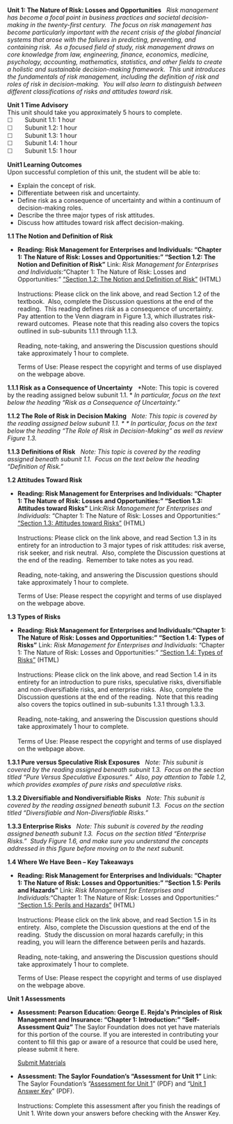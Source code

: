 **Unit 1: The Nature of Risk: Losses and Opportunities** <span
id="1"></span> 
*Risk management has become a focal point in business practices and
societal decision-making in the twenty-first century.  The focus on risk
management has become particularly important with the recent crisis of
the global financial systems that arose with the failures in predicting,
preventing, and containing risk.  As a focused field of study, risk
management draws on core knowledge from law, engineering, finance,
economics, medicine, psychology, accounting, mathematics, statistics,
and other fields to create a holistic and sustainable decision-making
framework.  This unit introduces the fundamentals of risk management,
including the definition of risk and roles of risk in decision-making. 
You will also learn to distinguish between different classifications of
risks and attitudes toward risk.*

**Unit 1 Time Advisory**  
This unit should take you approximately 5 hours to complete.  
 <span
style="color: rgb(51, 51, 51); font-family: sans-serif; line-height: 16.78333282470703px; ">☐</span> 
     Subunit 1.1: 1 hour  
 <span
style="color: rgb(51, 51, 51); font-family: sans-serif; line-height: 16.78333282470703px; ">☐</span> 
     Subunit 1.2: 1 hour  
 <span
style="color: rgb(51, 51, 51); font-family: sans-serif; line-height: 16.78333282470703px; ">☐</span> 
     Subunit 1.3: 1 hour  
 <span
style="color: rgb(51, 51, 51); font-family: sans-serif; line-height: 16.78333282470703px; ">☐</span>  
    Subunit 1.4: 1 hour  
 <span
style="color: rgb(51, 51, 51); font-family: sans-serif; line-height: 16.78333282470703px; ">☐</span>  
    Subunit 1.5: 1 hour

**Unit1 Learning Outcomes**  
Upon successful completion of this unit, the student will be able to:   
-   Explain the concept of risk.
-   Differentiate between risk and uncertainty.
-   Define risk as a consequence of uncertainty and within a continuum
    of decision-making roles.
-   Describe the three major types of risk attitudes.
-   Discuss how attitudes toward risk affect decision-making.

**1.1 The Notion and Definition of Risk** <span id="1.1"></span> 
-   **Reading: Risk Management for Enterprises and Individuals: “Chapter
    1: The Nature of Risk: Losses and Opportunities:” “Section 1.2: The
    Notion and Definition of Risk”**
    Link: *Risk Management for Enterprises and Individuals:*“Chapter 1:
    The Nature of Risk: Losses and Opportunities:” [“Section 1.2: The
    Notion and Definition of
    Risk”](https://resources.saylor.org/wwwresources/archived/site/wp-content/uploads/2013/06/Risk-Management-Ch1.pdf)
    (HTML)  
        
     Instructions: Please click on the link above, and read Section 1.2
    of the textbook.  Also, complete the Discussion questions at the end
    of the reading.  This reading defines *risk* as a consequence of
    uncertainty.  Pay attention to the Venn diagram in Figure 1.3, which
    illustrates risk-reward outcomes.  Please note that this reading
    also covers the topics outlined in sub-subunits 1.1.1 through
    1.1.3.  
        
     Reading, note-taking, and answering the Discussion questions should
    take approximately 1 hour to complete.  
      
     Terms of Use: Please respect the copyright and terms of use
    displayed on the webpage above.

**1.1.1 Risk as a Consequence of Uncertainty** <span id="1.1.1"></span> 
*Note: This topic is covered by the reading assigned below subunit
1.1. * *In particular, focus on the text below the heading “Risk as a
Consequence of Uncertainty.”*

**1.1.2 The Role of Risk in Decision Making** <span id="1.1.2"></span> 
*Note: This topic is covered by the reading assigned below subunit
1.1. * * In particular, focus on the text below the heading “The Role of
Risk in Decision-Making” as well as review Figure 1.3.*

**1.1.3 Definitions of Risk** <span id="1.1.3"></span> 
*Note: This topic is covered by the reading assigned beneath subunit
1.1.  Focus on the text below the heading “Definition of Risk.”*

**1.2 Attitudes Toward Risk** <span id="1.2"></span> 
-   **Reading: Risk Management for Enterprises and Individuals: “Chapter
    1: The Nature of Risk: Losses and Opportunities:” “Section 1.3:
    Attitudes toward Risks”**
    Link:*Risk Management for Enterprises and Individuals*: “Chapter 1:
    The Nature of Risk: Losses and Opportunities:” [“Section 1.3:
    Attitudes toward
    Risks”](https://resources.saylor.org/wwwresources/archived/site/wp-content/uploads/2013/06/Risk-Management-Ch1.pdf)
    (HTML)  
        
     Instructions: Please click on the link above, and read Section 1.3
    in its entirety for an introduction to 3 major types of risk
    attitudes: risk averse, risk seeker, and risk neutral.  Also,
    complete the Discussion questions at the end of the reading. 
    Remember to take notes as you read.   
        
     Reading, note-taking, and answering the Discussion questions should
    take approximately 1 hour to complete.  
      
     Terms of Use: Please respect the copyright and terms of use
    displayed on the webpage above.

**1.3 Types of Risks** <span id="1.3"></span> 
-   **Reading: Risk Management for Enterprises and Individuals:“Chapter
    1: The Nature of Risk: Losses and Opportunities:” “Section 1.4:
    Types of Risks”**
    Link: *Risk Management for Enterprises and Individuals*: “Chapter 1:
    The Nature of Risk: Losses and Opportunities:” [“Section 1.4: Types
    of
    Risks”](https://resources.saylor.org/wwwresources/archived/site/wp-content/uploads/2013/06/Risk-Management-Ch1.pdf)
    (HTML)  
        
     Instructions: Please click on the link above, and read Section 1.4
    in its entirety for an introduction to pure risks, speculative
    risks, diversifiable and non-diversifiable risks, and enterprise
    risks.  Also, complete the Discussion questions at the end of the
    reading.  Note that this reading also covers the topics outlined in
    sub-subunits 1.3.1 through 1.3.3.  
        
     Reading, note-taking, and answering the Discussion questions should
    take approximately 1 hour to complete.  
        
     Terms of Use: Please respect the copyright and terms of use
    displayed on the webpage above.

**1.3.1 Pure versus Speculative Risk Exposures** <span
id="1.3.1"></span> 
*Note: This subunit is covered by the reading assigned beneath subunit
1.3.  Focus on the section titled “Pure Versus Speculative Exposures.” 
Also, pay attention to Table 1.2, which provides examples of pure risks
and speculative risks.*

**1.3.2 Diversifiable and Nondiversifiable Risks** <span
id="1.3.2"></span> 
*Note: This subunit is covered by the reading assigned beneath subunit
1.3.  Focus on the section titled “Diversifiable and Non-Diversifiable
Risks.”*

**1.3.3 Enterprise Risks** <span id="1.3.3"></span> 
*Note: This subunit is covered by the reading assigned beneath subunit
1.3.  Focus on the section titled “Enterprise Risks.”  Study Figure 1.6,
and make sure you understand the concepts addressed in this figure
before moving on to the next subunit.*

**1.4 Where We Have Been – Key Takeaways** <span id="1.4"></span> 
-   **Reading: Risk Management for Enterprises and Individuals: “Chapter
    1: The Nature of Risk: Losses and Opportunities:” “Section 1.5:
    Perils and Hazards”**
    Link: *Risk Management for Enterprises and Individuals:*“Chapter 1:
    The Nature of Risk: Losses and Opportunities:” [“Section 1.5: Perils
    and
    Hazards”](https://resources.saylor.org/wwwresources/archived/site/wp-content/uploads/2013/06/Risk-Management-Ch1.pdf)
    (HTML)  
        
     Instructions: Please click on the link above, and read Section 1.5
    in its entirety.  Also, complete the Discussion questions at the end
    of the reading.  Study the discussion on moral hazards carefully; in
    this reading, you will learn the difference between perils and
    hazards.  
        
     Reading, note-taking, and answering the Discussion questions should
    take approximately 1 hour to complete.  
      
     Terms of Use: Please respect the copyright and terms of use
    displayed on the webpage above.

**Unit 1 Assessments** <span id="1.5"></span> 
-   **Assessment: Pearson Education: George E. Rejda's Principles of
    Risk Management and Insurance: “Chapter 1: Introduction:”
    “Self-Assessment Quiz”**
    The Saylor Foundation does not yet have materials for this portion
    of the course. If you are interested in contributing your content to
    fill this gap or aware of a resource that could be used here, please
    submit it here.

    [Submit Materials](/contribute/)

-   **Assessment: The Saylor Foundation’s “Assessment for Unit 1”**
    Link: The Saylor Foundation’s “[Assessment for Unit
    1](https://resources.saylor.org/wwwresources/archived/site/wp-content/uploads/2012/08/BUS404-Unit-1-Assessment-FINAL.pdf)”
    (PDF) and “[Unit 1 Answer
    Key](https://resources.saylor.org/wwwresources/archived/site/wp-content/uploads/2012/08/BUS404-Unit-1-Assessment-Answer-Key-FINAL.pdf)”
    (PDF).  
        
     Instructions: Complete this assessment after you finish the
    readings of Unit 1. Write down your answers before checking with the
    Answer Key.


